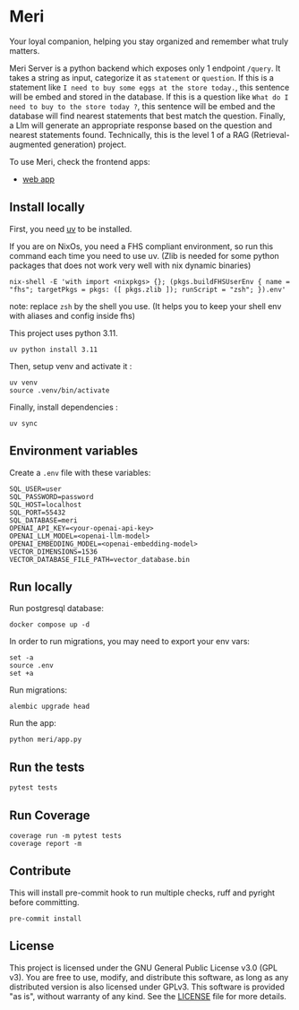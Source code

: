 # Meri

Your loyal companion, helping you stay organized and remember what truly matters.

Meri Server is a python backend which exposes only 1 endpoint `/query`.
It takes a string as input, categorize it as `statement` or `question`.
If this is a statement like `I need to buy some eggs at the store today.`, this sentence will be embed and stored in the database.
If this is a question like `What do I need to buy to the store today ?`, this sentence will be embed and the database will find nearest statements that best match the question.
Finally, a Llm will generate an appropriate response based on the question and nearest statements found.
Technically, this is the level 1 of a RAG (Retrieval-augmented generation) project.

To use Meri, check the frontend apps:
- [web app](https://github.com/gueriboutmathieu/meri_web.git)

## Install locally

First, you need [uv](https://github.com/astral-sh/uv) to be installed.

If you are on NixOs, you need a FHS compliant environment, so run this command each time you need to use uv.
(Zlib is needed for some python packages that does not work very well with nix dynamic binaries)
```shell
nix-shell -E 'with import <nixpkgs> {}; (pkgs.buildFHSUserEnv { name = "fhs"; targetPkgs = pkgs: ([ pkgs.zlib ]); runScript = "zsh"; }).env'
```
note: replace `zsh` by the shell you use. (It helps you to keep your shell env with aliases and config inside fhs)

This project uses python 3.11.
```shell
uv python install 3.11
```

Then, setup venv and activate it :
```shell
uv venv
source .venv/bin/activate
```

Finally, install dependencies :
```shell
uv sync
```

## Environment variables
Create a `.env` file with these variables:
```
SQL_USER=user
SQL_PASSWORD=password
SQL_HOST=localhost
SQL_PORT=55432
SQL_DATABASE=meri
OPENAI_API_KEY=<your-openai-api-key>
OPENAI_LLM_MODEL=<openai-llm-model>
OPENAI_EMBEDDING_MODEL=<openai-embedding-model>
VECTOR_DIMENSIONS=1536
VECTOR_DATABASE_FILE_PATH=vector_database.bin
```

## Run locally
Run postgresql database:
```shell
docker compose up -d
```

In order to run migrations, you may need to export your env vars:
```shell
set -a
source .env
set +a
```

Run migrations:
```shell
alembic upgrade head
```

Run the app:
```shell
python meri/app.py
```

## Run the tests
```shell
pytest tests
```

## Run Coverage
```shell
coverage run -m pytest tests
coverage report -m
```

## Contribute
This will install pre-commit hook to run multiple checks, ruff and pyright before committing.
```shell
pre-commit install
```

## License
This project is licensed under the GNU General Public License v3.0 (GPL v3).
You are free to use, modify, and distribute this software, as long as any distributed version is also licensed under GPLv3.
This software is provided "as is", without warranty of any kind.
See the [LICENSE](LICENSE) file for more details.
